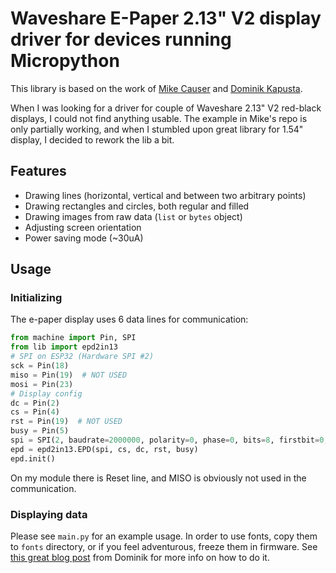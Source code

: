 # Waveshare E-Paper 2.13" V2 display driver for devices running Micropython

This library is based on the work of 
[Mike Causer](https://github.com/mcauser/micropython-waveshare-epaper)
and [Dominik Kapusta](https://github.com/ayoy/micropython-waveshare-epd).

When I was looking for a driver for couple of Waveshare 2.13" V2 red-black displays, 
I could not find anything usable. The example in Mike's repo is only partially working,
and when I stumbled upon great library for 1.54" display, I decided to rework the lib a bit.

## Features

* Drawing lines (horizontal, vertical and between two arbitrary points)
* Drawing rectangles and circles, both regular and filled
* Drawing images from raw data (`list` or `bytes` object)
* Adjusting screen orientation
* Power saving mode (~30uA)

## Usage

### Initializing

The e-paper display uses 6 data lines for communication:

```python
from machine import Pin, SPI
from lib import epd2in13
# SPI on ESP32 (Hardware SPI #2)
sck = Pin(18)
miso = Pin(19)  # NOT USED
mosi = Pin(23)
# Display config
dc = Pin(2)
cs = Pin(4)
rst = Pin(19)  # NOT USED
busy = Pin(5)
spi = SPI(2, baudrate=2000000, polarity=0, phase=0, bits=8, firstbit=0, sck=sck, miso=miso, mosi=mosi)
epd = epd2in13.EPD(spi, cs, dc, rst, busy)
epd.init()
```
On my module there is Reset line, and MISO is obviously not used in the communication.
### Displaying data

Please see `main.py` for an example usage.
In order to use fonts, copy them to `fonts` directory, or if you feel adventurous, 
freeze them in firmware. See [this great blog post](https://kapusta.cc/2018/03/31/epd/) from  Dominik
for more info on how to do it.